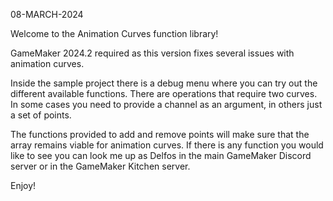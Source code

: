 08-MARCH-2024

Welcome to the Animation Curves function library!

GameMaker 2024.2 required as this version fixes several issues with animation curves.

Inside the sample project there is a debug menu where you can try out the different available functions. There are operations that require two curves.
In some cases you need to provide a channel as an argument, in others just a set of points.

The functions provided to add and remove points will make sure that the array remains viable for animation curves.
If there is any function you would like to see you can look me up as Delfos in the main GameMaker Discord server or in the GameMaker Kitchen server.

Enjoy!
